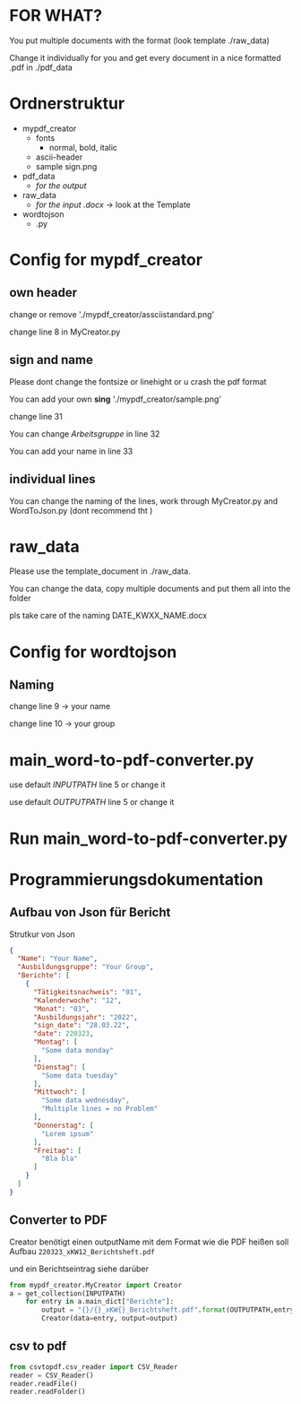 # FOR WHAT?
You put multiple documents with the format (look template ./raw_data)

Change it individually for you and get every document in a nice formatted .pdf in ./pdf_data

# Ordnerstruktur

- mypdf_creator
  - fonts
    - normal, bold, italic
  - ascii-header
  - sample sign.png
- pdf_data
  - *for the output*
- raw_data
  - *for the input .docx* -> look at the Template
- wordtojson
  - .py
  
# Config for mypdf_creator

## own header
change or remove './mypdf_creator/assciistandard.png'

change line 8 in MyCreator.py

## sign and name
Please dont change the fontsize or linehight or u crash the pdf format

You can add your own **sing** 
'./mypdf_creator/sample.png'

change line 31 

You can change *Arbeitsgruppe* in line 32 

You can add your name in line 33

## individual lines
You can change the naming of the lines, work through MyCreator.py and WordToJson.py (dont recommend tht )

# raw_data
Please use the template_document in ./raw_data.

You can change the data, copy multiple documents and put them all into the folder

pls take care of the naming DATE_KWXX_NAME.docx

# Config for wordtojson

## Naming
change line 9 -> your name

change line 10 -> your group

# main_word-to-pdf-converter.py

use default *INPUTPATH* line 5 or change it 

use default *OUTPUTPATH* line 5 or change it 

# Run main_word-to-pdf-converter.py

# Programmierungsdokumentation

## Aufbau von Json für Bericht
Strutkur von Json 
```json 
{
  "Name": "Your Name",
  "Ausbildungsgruppe": "Your Group",
  "Berichte": [
    {
      "Tätigkeitsnachweis": "01",
      "Kalenderwoche": "12",
      "Monat": "03",
      "Ausbildungsjahr": "2022",
      "sign_date": "28.03.22",
      "date": 220323,
      "Montag": [
        "Some data monday"
      ],
      "Dienstag": [
        "Some data tuesday"
      ],
      "Mittwoch": [
        "Some data wednesday",
        "Multiple lines = no Problem"
      ],
      "Donnerstag": [
        "Lorem ipsum"
      ],
      "Freitag": [
        "Bla bla"
      ]
    }
  ]
}
```

## Converter to PDF
Creator benötigt einen outputName mit dem Format wie die PDF heißen soll
Aufbau `220323_xKW12_Berichtsheft.pdf`

und ein Berichtseintrag siehe darüber

```python
from mypdf_creator.MyCreator import Creator
a = get_collection(INPUTPATH)
    for entry in a.main_dict["Berichte"]:
        output = "{}/{}_xKW{}_Berichtsheft.pdf".format(OUTPUTPATH,entry["date"], entry["Kalenderwoche"])
        Creator(data=entry, output=output)
```

## csv to pdf
```python
from csvtopdf.csv_reader import CSV_Reader
reader = CSV_Reader()
reader.readFile()
reader.readFolder()
```
